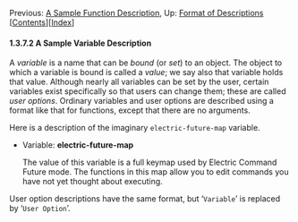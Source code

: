 <!-- This is the GNU Emacs Lisp Reference Manual
corresponding to Emacs version 27.2.

Copyright (C) 1990-1996, 1998-2021 Free Software Foundation,
Inc.

Permission is granted to copy, distribute and/or modify this document
under the terms of the GNU Free Documentation License, Version 1.3 or
any later version published by the Free Software Foundation; with the
Invariant Sections being "GNU General Public License," with the
Front-Cover Texts being "A GNU Manual," and with the Back-Cover
Texts as in (a) below.  A copy of the license is included in the
section entitled "GNU Free Documentation License."

(a) The FSF's Back-Cover Text is: "You have the freedom to copy and
modify this GNU manual.  Buying copies from the FSF supports it in
developing GNU and promoting software freedom." -->

<!-- Created by GNU Texinfo 6.7, http://www.gnu.org/software/texinfo/ -->

Previous: [A Sample Function Description](A-Sample-Function-Description.html), Up: [Format of Descriptions](Format-of-Descriptions.html)   \[[Contents](index.html#SEC_Contents "Table of contents")]\[[Index](Index.html "Index")]

#### 1.3.7.2 A Sample Variable Description

A *variable* is a name that can be *bound* (or *set*) to an object. The object to which a variable is bound is called a *value*; we say also that variable holds that value. Although nearly all variables can be set by the user, certain variables exist specifically so that users can change them; these are called *user options*. Ordinary variables and user options are described using a format like that for functions, except that there are no arguments.

Here is a description of the imaginary `electric-future-map` variable.

*   Variable: **electric-future-map**

    The value of this variable is a full keymap used by Electric Command Future mode. The functions in this map allow you to edit commands you have not yet thought about executing.

User option descriptions have the same format, but ‘`Variable`’ is replaced by ‘`User Option`’.
